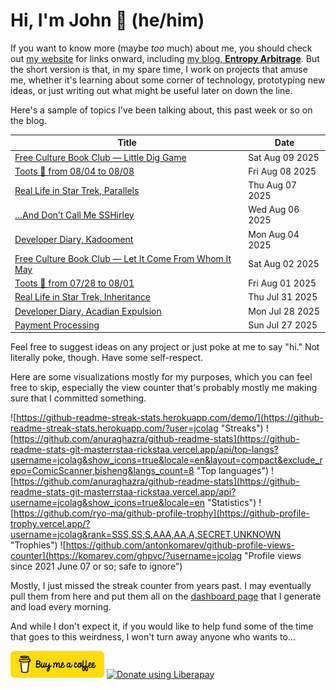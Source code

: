 # Hi, I'm John 👋 (he/him)

If you want to know more (maybe *too* much) about me, you should check out [my website](https://john.colagioia.net/) for links onward, including [my blog, **Entropy Arbitrage**](https://john.colagioia.net/blog).  But the short version is that, in my spare time, I work on projects that amuse me, whether it's learning about some corner of technology, prototyping new ideas, or just writing out what might be useful later on down the line.

Here's a sample of topics I've been talking about, this past week or so on the blog.

|Title|Date|
|-----|-------|
|[Free Culture Book Club — Little Dig Game](https://john.colagioia.net/blog/2025/08/09/dig-game.html)|Sat Aug 09 2025|
|[Toots 🦣 from 08/04 to 08/08](https://john.colagioia.net/blog/2025/08/08/week.html)|Fri Aug 08 2025|
|[Real Life in Star Trek, Parallels](https://john.colagioia.net/blog/2025/08/07/parallels.html)|Thu Aug 07 2025|
|[…And Don’t Call Me SSHirley](https://john.colagioia.net/blog/2025/08/06/ssh-keys.html)|Wed Aug 06 2025|
|[Developer Diary, Kadooment](https://john.colagioia.net/blog/2025/08/04/kadooment.html)|Mon Aug 04 2025|
|[Free Culture Book Club — Let It Come From Whom It May](https://john.colagioia.net/blog/2025/08/02/let-come.html)|Sat Aug 02 2025|
|[Toots 🦣 from 07/28 to 08/01](https://john.colagioia.net/blog/2025/08/01/week.html)|Fri Aug 01 2025|
|[Real Life in Star Trek, Inheritance](https://john.colagioia.net/blog/2025/07/31/inheritance.html)|Thu Jul 31 2025|
|[Developer Diary, Acadian Expulsion](https://john.colagioia.net/blog/2025/07/28/acadians.html)|Mon Jul 28 2025|
|[Payment Processing](https://john.colagioia.net/blog/2025/07/27/payment-processor.html)|Sun Jul 27 2025|

Feel free to suggest ideas on any project or just poke at me to say "hi." Not literally poke, though. Have some self-respect.

Here are some visualizations mostly for my purposes, which you can feel free to skip, especially the view counter that's probably mostly me making sure that I committed something.

![https://github-readme-streak-stats.herokuapp.com/demo/](https://github-readme-streak-stats.herokuapp.com/?user=jcolag "Streaks")
![https://github.com/anuraghazra/github-readme-stats](https://github-readme-stats-git-masterrstaa-rickstaa.vercel.app/api/top-langs?username=jcolag&show_icons=true&locale=en&layout=compact&exclude_repo=ComicScanner,bisheng&langs_count=8 "Top languages")
![https://github.com/anuraghazra/github-readme-stats](https://github-readme-stats-git-masterrstaa-rickstaa.vercel.app/api?username=jcolag&show_icons=true&locale=en "Statistics")
![https://github.com/ryo-ma/github-profile-trophy](https://github-profile-trophy.vercel.app/?username=jcolag&rank=SSS,SS,S,AAA,AA,A,SECRET,UNKNOWN "Trophies")
![https://github.com/antonkomarev/github-profile-views-counter](https://komarev.com/ghpvc/?username=jcolag "Profile views since 2021 June 07 or so; safe to ignore")

Mostly, I just missed the streak counter from years past.  I may eventually pull them from here and put them all on the [dashboard page](https://github.com/jcolag/dash) that I generate and load every morning.

And while I don't expect it, if you would like to help fund some of the time that goes to this weirdness, I won't turn away anyone who wants to...

[<img src="images/default-yellow.png" alt="Buy Me a Coffee" width="150px"/>](https://www.buymeacoffee.com/jcolag)
<a href="https://liberapay.com/jcolag/donate"><img alt="Donate using Liberapay" src="https://liberapay.com/assets/widgets/donate.svg"></a>
